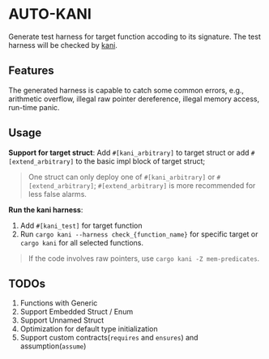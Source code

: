 # AUTO-KANI

Generate test harness for target function accoding to its signature.
The test harness will be checked by [kani](https://github.com/model-checking/kani).

## Features

The generated harness is capable to catch some common errors, e.g., arithmetic overflow, illegal raw pointer dereference, illegal memory access, run-time panic.

## Usage

**Support for target struct**:
Add `#[kani_arbitrary]` to target struct or add `#[extend_arbitrary]` to the basic impl block of target struct;

> One struct can only deploy one of `#[kani_arbitrary]` or `#[extend_arbitrary]`;
> `#[extend_arbitrary]` is more recommended for less false alarms.

**Run the kani harness**:

1. Add `#[kani_test]` for target function
2. Run `cargo kani --harness check_{function_name}` for specific target or `cargo kani` for all selected functions.

> If the code involves raw pointers, use `cargo kani -Z mem-predicates`.

## TODOs

1. Functions with Generic
2. Support Embedded Struct / Enum
3. Support Unnamed Struct
4. Optimization for default type initialization
5. Support custom contracts(`requires` and `ensures`) and assumption(`assume`)
